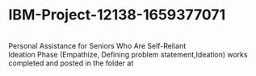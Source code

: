 # IBM-Project-12138-1659377071
<br> Personal Assistance for Seniors Who Are Self-Reliant <br />
Ideation Phase (Empathize, Defining problem statement,Ideation) works completed and posted in the folder at 
